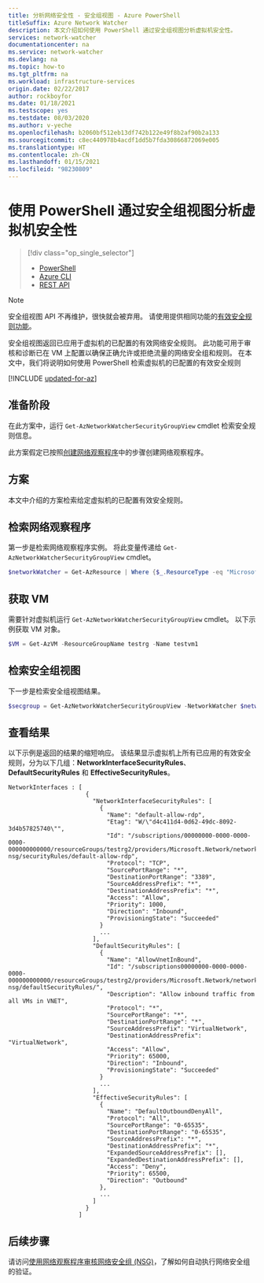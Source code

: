 ```yaml
---
title: 分析网络安全性 - 安全组视图 - Azure PowerShell
titleSuffix: Azure Network Watcher
description: 本文介绍如何使用 PowerShell 通过安全组视图分析虚拟机安全性。
services: network-watcher
documentationcenter: na
ms.service: network-watcher
ms.devlang: na
ms.topic: how-to
ms.tgt_pltfrm: na
ms.workload: infrastructure-services
origin.date: 02/22/2017
author: rockboyfor
ms.date: 01/18/2021
ms.testscope: yes
ms.testdate: 08/03/2020
ms.author: v-yeche
ms.openlocfilehash: b2060bf512eb13df742b122e49f8b2af90b2a133
ms.sourcegitcommit: c8ec440978b4acdf1dd5b7fda30866872069e005
ms.translationtype: HT
ms.contentlocale: zh-CN
ms.lasthandoff: 01/15/2021
ms.locfileid: "98230809"
---
```

# <a name="analyze-your-virtual-machine-security-with-security-group-view-using-powershell"></a>使用 PowerShell 通过安全组视图分析虚拟机安全性

> [!div class="op_single_selector"]
> - [PowerShell](network-watcher-security-group-view-powershell.md)
> - [Azure CLI](network-watcher-security-group-view-cli.md)
> - [REST API](network-watcher-security-group-view-rest.md)

> [!NOTE]
> 安全组视图 API 不再维护，很快就会被弃用。 请使用提供相同功能的[有效安全规则功能](./network-watcher-security-group-view-overview.md)。 

安全组视图返回已应用于虚拟机的已配置的有效网络安全规则。 此功能可用于审核和诊断已在 VM 上配置以确保正确允许或拒绝流量的网络安全组和规则。 在本文中，我们将说明如何使用 PowerShell 检索虚拟机的已配置的有效安全规则

[!INCLUDE [updated-for-az](../../includes/updated-for-az.md)]

## <a name="before-you-begin"></a>准备阶段

在此方案中，运行 `Get-AzNetworkWatcherSecurityGroupView` cmdlet 检索安全规则信息。

此方案假定已按照[创建网络观察程序](network-watcher-create.md)中的步骤创建网络观察程序。

## <a name="scenario"></a>方案

本文中介绍的方案检索给定虚拟机的已配置有效安全规则。

## <a name="retrieve-network-watcher"></a>检索网络观察程序

第一步是检索网络观察程序实例。 将此变量传递给 `Get-AzNetworkWatcherSecurityGroupView` cmdlet。

```powershell
$networkWatcher = Get-AzResource | Where {$_.ResourceType -eq "Microsoft.Network/networkWatchers" -and $_.Location -eq "chinanorth" }
```

## <a name="get-a-vm"></a>获取 VM

需要针对虚拟机运行 `Get-AzNetworkWatcherSecurityGroupView` cmdlet。 以下示例获取 VM 对象。

```powershell
$VM = Get-AzVM -ResourceGroupName testrg -Name testvm1
```

## <a name="retrieve-security-group-view"></a>检索安全组视图

下一步是检索安全组视图结果。

```powershell
$secgroup = Get-AzNetworkWatcherSecurityGroupView -NetworkWatcher $networkWatcher -TargetVirtualMachineId $VM.Id
```

## <a name="viewing-the-results"></a>查看结果

以下示例是返回的结果的缩短响应。 该结果显示虚拟机上所有已应用的有效安全规则，分为以下几组：**NetworkInterfaceSecurityRules**、**DefaultSecurityRules** 和 **EffectiveSecurityRules**。

```
NetworkInterfaces : [
                      {
                        "NetworkInterfaceSecurityRules": [
                          {
                            "Name": "default-allow-rdp",
                            "Etag": "W/\"d4c411d4-0d62-49dc-8092-3d4b57825740\"",
                            "Id": "/subscriptions/00000000-0000-0000-0000-000000000000/resourceGroups/testrg2/providers/Microsoft.Network/networkSecurityGroups/testvm2-nsg/securityRules/default-allow-rdp",
                            "Protocol": "TCP",
                            "SourcePortRange": "*",
                            "DestinationPortRange": "3389",
                            "SourceAddressPrefix": "*",
                            "DestinationAddressPrefix": "*",
                            "Access": "Allow",
                            "Priority": 1000,
                            "Direction": "Inbound",
                            "ProvisioningState": "Succeeded"
                          }
                          ...
                        ],
                        "DefaultSecurityRules": [
                          {
                            "Name": "AllowVnetInBound",
                            "Id": "/subscriptions00000000-0000-0000-0000-000000000000/resourceGroups/testrg2/providers/Microsoft.Network/networkSecurityGroups/testvm2-nsg/defaultSecurityRules/",
                            "Description": "Allow inbound traffic from all VMs in VNET",
                            "Protocol": "*",
                            "SourcePortRange": "*",
                            "DestinationPortRange": "*",
                            "SourceAddressPrefix": "VirtualNetwork",
                            "DestinationAddressPrefix": "VirtualNetwork",
                            "Access": "Allow",
                            "Priority": 65000,
                            "Direction": "Inbound",
                            "ProvisioningState": "Succeeded"
                          }
                          ...
                        ],
                        "EffectiveSecurityRules": [
                          {
                            "Name": "DefaultOutboundDenyAll",
                            "Protocol": "All",
                            "SourcePortRange": "0-65535",
                            "DestinationPortRange": "0-65535",
                            "SourceAddressPrefix": "*",
                            "DestinationAddressPrefix": "*",
                            "ExpandedSourceAddressPrefix": [],
                            "ExpandedDestinationAddressPrefix": [],
                            "Access": "Deny",
                            "Priority": 65500,
                            "Direction": "Outbound"
                          },
                          ...
                        ]
                      }
                    ]
```

## <a name="next-steps"></a>后续步骤

请访问[使用网络观察程序审核网络安全组 (NSG)](network-watcher-nsg-auditing-powershell.md)，了解如何自动执行网络安全组的验证。

<!-- Update_Description: update meta properties, wording update, update link -->